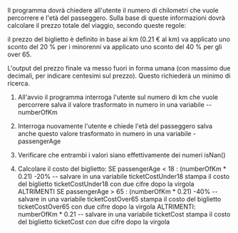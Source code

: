 
Il programma dovrà chiedere all'utente il numero di chilometri che vuole percorrere e l'età del passeggero.
Sulla base di queste informazioni dovrà calcolare il prezzo totale del viaggio, secondo queste regole:

il prezzo del biglietto è definito in base ai km (0.21 € al km)
va applicato uno sconto del 20 % per i minorenni
va applicato uno sconto del 40 % per gli over 65.

L'output del prezzo finale va messo fuori in forma umana (con massimo due decimali, per indicare centesimi sul prezzo). Questo richiederà un minimo di ricerca.

1) All'avvio il programma interroga l'utente sul numero di km che vuole percorrere
    salva il valore trasformato in numero in una variabile -- numberOfKm

2) Interroga nuovamente l'utente e chiede l'età del passeggero
    salva anche questo valore trasformato in numero in una variabile - passengerAge

3) Verificare che entrambi i valori siano effettivamente dei numeri
    isNan()

4) Calcolare il costo del biglietto:
    SE passengerAge < 18 :
        (numberOfKm * 0.21) -20% -- salvare in una variabile ticketCostUnder18
        stampa il costo del biglietto ticketCostUnder18 con due cifre dopo la virgola
    ALTRIMENTI SE passengerAge > 65 :
        (numberOfKm * 0.21) -40% -- salvare in una variabile ticketCostOver65
        stampa il costo del biglietto ticketCostOver65 con due cifre dopo la virgola
    ALTRIMENTI:
        numberOfKm * 0.21 -- salvare in una variabile ticketCost
        stampa il costo del biglietto ticketCost con due cifre dopo la virgola